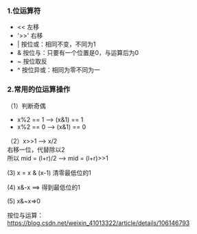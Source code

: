### 1.位运算符    
- << 左移  
- '>>' 右移   
- | 按位或：相同不变，不同为1   
- & 按位与：只要有一个位置是0，与运算后为0      
- ~ 按位取反  
- ^ 按位异或：相同为零不同为一      


### 2.常用的位运算操作    
（1）判断奇偶       
- x%2 == 1  -->  (x&1) == 1      
- x%2 == 0  -->  (x&1) == 0     

（2）x>>1  --> x/2    
右移一位，代替除以2   
所以 mid = (l+r)/2   --> mid = (l+r)>>1        

(3) x = x & (x-1)   清零最低位的1     

(4) x&-x ==> 得到最低位的1    

(5) x&~x=>0     


按位与运算：
https://blog.csdn.net/weixin_41013322/article/details/106146793